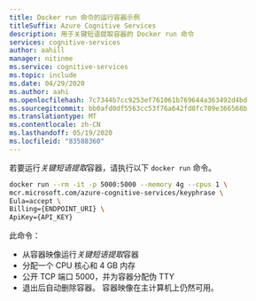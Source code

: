 ```yaml
---
title: Docker run 命令的运行容器示例
titleSuffix: Azure Cognitive Services
description: 用于关键短语提取容器的 Docker run 命令
services: cognitive-services
author: aahill
manager: nitinme
ms.service: cognitive-services
ms.topic: include
ms.date: 04/29/2020
ms.author: aahi
ms.openlocfilehash: 7c7344b7cc9253ef761061b769644a363492d4bd
ms.sourcegitcommit: bb0afd0df5563cc53f76a642fd8fc709e366568b
ms.translationtype: MT
ms.contentlocale: zh-CN
ms.lasthandoff: 05/19/2020
ms.locfileid: "83588360"
---
```

若要运行*关键短语提取*容器，请执行以下 `docker run` 命令。

```bash
docker run --rm -it -p 5000:5000 --memory 4g --cpus 1 \
mcr.microsoft.com/azure-cognitive-services/keyphrase \
Eula=accept \
Billing={ENDPOINT_URI} \
ApiKey={API_KEY}
```

此命令：

* 从容器映像运行*关键短语提取*容器
* 分配一个 CPU 核心和 4 GB 内存
* 公开 TCP 端口 5000，并为容器分配伪 TTY
* 退出后自动删除容器。 容器映像在主计算机上仍然可用。
